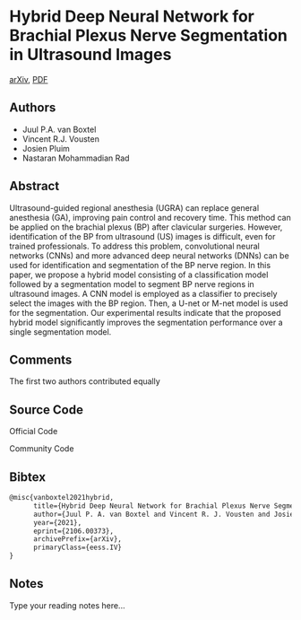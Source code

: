 
# Hybrid Deep Neural Network for Brachial Plexus Nerve Segmentation in Ultrasound Images

[arXiv](https://arxiv.org/abs/2106.0373), [PDF](https://arxiv.org/pdf/2106.0373.pdf)

## Authors

- Juul P.A. van Boxtel
- Vincent R.J. Vousten
- Josien Pluim
- Nastaran Mohammadian Rad

## Abstract

Ultrasound-guided regional anesthesia (UGRA) can replace general anesthesia (GA), improving pain control and recovery time. This method can be applied on the brachial plexus (BP) after clavicular surgeries. However, identification of the BP from ultrasound (US) images is difficult, even for trained professionals. To address this problem, convolutional neural networks (CNNs) and more advanced deep neural networks (DNNs) can be used for identification and segmentation of the BP nerve region. In this paper, we propose a hybrid model consisting of a classification model followed by a segmentation model to segment BP nerve regions in ultrasound images. A CNN model is employed as a classifier to precisely select the images with the BP region. Then, a U-net or M-net model is used for the segmentation. Our experimental results indicate that the proposed hybrid model significantly improves the segmentation performance over a single segmentation model.

## Comments

The first two authors contributed equally

## Source Code

Official Code



Community Code



## Bibtex

```tex
@misc{vanboxtel2021hybrid,
      title={Hybrid Deep Neural Network for Brachial Plexus Nerve Segmentation in Ultrasound Images}, 
      author={Juul P. A. van Boxtel and Vincent R. J. Vousten and Josien Pluim and Nastaran Mohammadian Rad},
      year={2021},
      eprint={2106.00373},
      archivePrefix={arXiv},
      primaryClass={eess.IV}
}
```

## Notes

Type your reading notes here...

